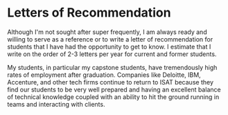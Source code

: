 # Letters of Recommendation

Although I'm not sought after super frequently, I am always ready and willing to serve as a reference or to write a letter of recommendation for students that I have had the opportunity to get to know. I estimate that I write on the order of 2-3 letters per year for current and former students.

My students, in particular my capstone students, have tremendously high rates of employment after graduation. Companies like Deloitte, IBM, Accenture, and other tech firms continue to return to ISAT because they find our students to be very well prepared and having an excellent balance of technical knowledge coupled with an ability to hit the ground running in teams and interacting with clients.